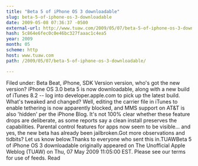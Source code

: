 ```yaml
---
title: "Beta 5 of iPhone OS 3 downloadable"
slug: beta-5-of-iphone-os-3-downloadable
date: 2009-05-08 07:36:37 -0500
external-url: http://www.tuaw.com/2009/05/07/beta-5-of-iphone-os-3-downloadable/
hash: 5c864e6fec0c0e46bc327faaac1c4ea5
year: 2009
month: 05
scheme: http
host: www.tuaw.com
path: /2009/05/07/beta-5-of-iphone-os-3-downloadable/

---
```


Filed under: Beta Beat, iPhone, SDK
Version version, who's got the new version? iPhone OS 3.0 beta 5 is now downloadable, along with a new build of iTunes 8.2 -- log into developer.apple.com to pick up the latest build. What's tweaked and changed? Well, editing the carrier file in iTunes to enable tethering is now apparently blocked, and MMS support on AT&T is also 'hidden' per the iPhone Blog. It's not 100% clear whether these feature drops are deliberate, as some reports say a clean install preserves the capabilities. Parental control features for apps now seem to be visible... and yes, the new beta has already been jailbroken.Got more observations and tidbits? Let us know below.Thanks to everyone who sent this in.TUAWBeta 5 of iPhone OS 3 downloadable originally appeared on The Unofficial Apple Weblog (TUAW) on Thu, 07 May 2009 11:05:00 EST.  Please see our terms for use of feeds.
Read
